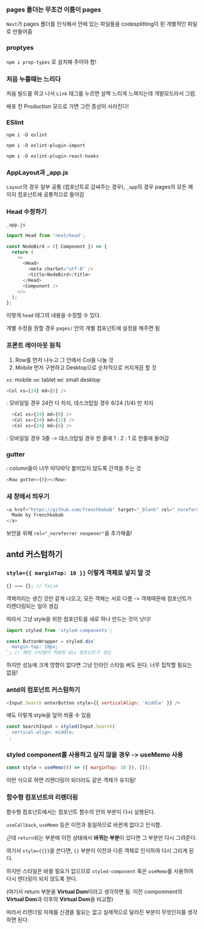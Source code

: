 ### pages 폴더는 무조건 이름이 pages

`Next`가 pages 폴더를 인식해서 안에 있는 파일들을 codesplitting이 된 개별적인 파일로 만들어줌

### proptyes

`npm i prop-types` 로 설치해 주어야 함!

### 처음 누를때는 느리다

처음 빌드를 하고 나서 `Link` 태그를 누르면 살짝 느리게 느껴지는데
개발모드라서 그럼.

배포 전 Production 모드로 가면 그런 증상이 사라진다!

### ESlint

`npm i -D eslint`

`npm i -D eslint-plugin-import`

`npm i -D eslint-plugin-react-hooks`

### AppLayout과 \_app.js

`Layout`의 경우 일부 공통 (컴포넌트로 감싸주는 경우),
`_app`의 경우 pages의 모든 페이지 컴포넌트에 공통적으로 들어감

### Head 수정하기

`_app.js`

```javascript
import Head from 'next/head';

const NodeBird = ({ Component }) => {
  return (
    <>
      <Head>
        <meta charSet="utf-8" />
        <title>NodeBird</title>
      </Head>
      <Component />
    </>
  );
};
```

이렇게 `head` 태그의 내용을 수정할 수 있다.

개별 수정을 원할 경우 `pages/` 안의 개별 컴포넌트에 설정을 해주면 됨

### 프론트 레이아웃 원칙

1. Row를 먼저 나누고 그 안에서 Col을 나눌 것
2. Mobile 먼저 구현하고 Desktop으로 순차적으로 커지게끔 할 것

`xs`: mobile
`sm`: tablet
`md`: small desktop

```javascript
<Col xs={24} md={6} />
```

: 모바일일 경우 24칸 다 차지, 데스크탑일 경우 6/24 (1/4) 만 차지

```javascript
  <Col xs={24} md={6} />
  <Col xs={24} md={12} />
  <Col xs={24} md={6} />
```

: 모바일일 경우 3줄 -> 데스크탑일 경우 한 줄에 1 : 2 : 1 로 한줄에 들어감

### gutter

: column들이 너무 따닥따닥 붙어있지 않도록 간격을 주는 것

```javascript
<Row gutter={8}></Row>
```

### 새 창에서 띄우기

```javascript
<a href="https://github.com/frenchkebab" target="_blank" rel="_noreferrer noopener">
  Made by frenchkebab
</a>
```

보안을 위해 `rel="_noreferrer noopener"`을 추가해줌!

## antd 커스텀하기

### `style={{ marginTop: 10 }}` 이렇게 객체로 넣지 말 것

```javascript
{} === {}; // false
```

객체끼리는 생긴 것만 같게 나오고, 모든 객체는 서로 다름
-> 객체때문에 컴포넌트가 리렌더링되는 일이 생김

따라서 그냥 style을 위한 컴포넌트를 새로 하나 만드는 것이 낫다!

```javascript
import styled from 'styled-components';

const ButtonWrapper = styled.div`
  margin-top: 10px;
`; // 해당 스타일이 적용된 div 컴포넌트가 생김
```

하지만 성능에 크게 영향이 없다면 그냥 인라인 스타일 써도 된다.
너무 집착할 필요는 없음!

### antd의 컴포넌트 커스텀하기

```javascript
<Input.Search enterButton style={{ verticalAlign: 'middle' }} />
```

얘도 이렇게 style을 덮어 씌울 수 있음

```javascript
const SearchInput = styled(Input.Search)`
  vertical-align: middle;
`;
```

### styled component를 사용하고 싶지 않을 경우 -> useMemo 사용

```javascript
const style = useMemo(() => ({ marginTop: 10 }), []);
```

이런 식으로 하면 리렌더링이 되더라도 같은 객체가 유지됨!

### 함수형 컴포넌트의 리렌더링

함수형 컴포넌트에서는 컴포넌트 함수의 안의 부분이 다시 실행된다.

`useCallback`, `useMemo` 등은 이전과 동일하므로 바뀐게 없다고 인식함.

근데 `return`되는 부분에 이전 상태에서 **바뀌는 부분**이 있다면 그 부분만 다시 그려준다.

여기서 `style={{}}`을 쓴다면, `{}` 부분이 이전과 다른 객체로 인식하여 다시 그리게 된다.

하지만 스타일은 바뀔 필요가 없으므로 `styled-component` 혹은 `useMemo`를 사용하여 다시 렌더링이 되지 않도록 한다.

(여기서 return 부분을 **Virtual Dom**이라고 생각하면 됨. 이전 compomnent의 **Virtual Dom**과 이후의 **Virtual Dom**을 비교함)

따라서 리렌더링 자체를 신경쓸 필요는 없고 실제적으로 달라진 부분이 무엇인지를 생각하면 된다.
